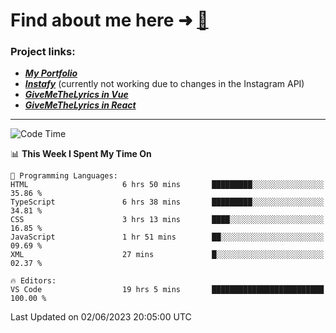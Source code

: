 # Find about me here ➜ [🧑](https://pauabella.dev)

### Project links:
- ***[My Portfolio](https://pauabella.dev)***
- ***[Instafy](https://instafy.me)*** (currently not working due to changes in the Instagram API)
- ***[GiveMeTheLyrics in Vue](https://lyrics.pauabella.dev)***
- ***[GiveMeTheLyrics in React](https://pauabella.dev/GiveMeTheLyrics)***

---
<!--START_SECTION:waka-->
![Code Time](http://img.shields.io/badge/Code%20Time-2%2C193%20hrs%2041%20mins-blue)

📊 **This Week I Spent My Time On** 

```text
💬 Programming Languages: 
HTML                     6 hrs 50 mins       █████████░░░░░░░░░░░░░░░░   35.86 % 
TypeScript               6 hrs 38 mins       █████████░░░░░░░░░░░░░░░░   34.81 % 
CSS                      3 hrs 13 mins       ████░░░░░░░░░░░░░░░░░░░░░   16.85 % 
JavaScript               1 hr 51 mins        ██░░░░░░░░░░░░░░░░░░░░░░░   09.69 % 
XML                      27 mins             █░░░░░░░░░░░░░░░░░░░░░░░░   02.37 % 

🔥 Editors: 
VS Code                  19 hrs 5 mins       █████████████████████████   100.00 % 
```


 Last Updated on 02/06/2023 20:05:00 UTC
<!--END_SECTION:waka-->
